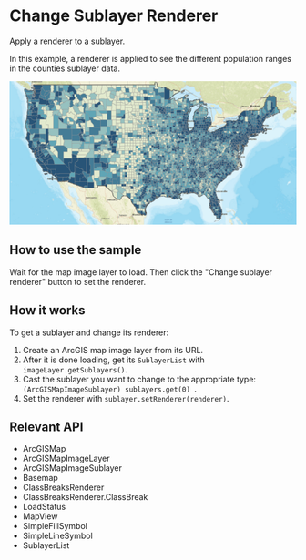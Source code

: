 # Change Sublayer Renderer

Apply a renderer to a sublayer.

In this example, a renderer is applied to see the different population ranges in the counties sublayer data.

![](ChangeSublayerRenderer.png)

## How to use the sample

Wait for the map image layer to load. Then click the "Change sublayer renderer" button to set the renderer.

## How it works

To get a sublayer and change its renderer:


1.  Create an ArcGIS map image layer from its URL.
2.  After it is done loading, get its `SublayerList` with `imageLayer.getSublayers()`.
3.  Cast the sublayer you want to change to the appropriate type: `(ArcGISMapImageSublayer) sublayers.get(0)
  `.
4.  Set the renderer with `sublayer.setRenderer(renderer)`.


## Relevant API


*   ArcGISMap
*   ArcGISMapImageLayer
*   ArcGISMapImageSublayer
*   Basemap
*   ClassBreaksRenderer
*   ClassBreaksRenderer.ClassBreak
*   LoadStatus
*   MapView
*   SimpleFillSymbol
*   SimpleLineSymbol
*   SublayerList

